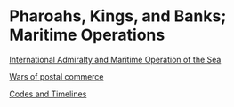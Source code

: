 # Pharoahs, Kings, and Banks; Maritime Operations

[International Admiralty and Maritime Operation of the Sea](International-Admiralty-and-Maritime-Operation-of-the-Sea)

[Wars of postal commerce](Wars-of-postal-commerce)

[Codes and Timelines](Codes-and-Timelines)
